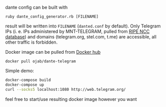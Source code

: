 dante config can be built with
```
ruby dante_config_generator.rb [FILENAME]
```
result will be written into `FILENAME` (`danted.conf` by default).
Only Telegram IPs (i. e. IPs administered by MNT-TELEGRAM, pulled from [RIPE NCC database](https://www.ripe.net/))
and domains (telegram.org, stel.com, t.me) are accessible, all other traffic is forbidden.

Docker image can be pulled from [Docker hub](https://hub.docker.com/r/ojab/dante-telegram/)
```
docker pull ojab/dante-telegram
```

Simple demo:
```sh
docker-compose build
docker-compose up
curl --socks5 localhost:1080 http://web.telegram.org/
```
feel free to start/use resulting docker image however you want
